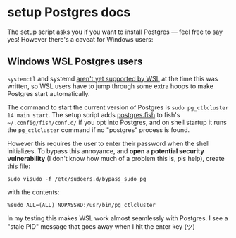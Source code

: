 # setup Postgres docs

The setup script asks you if you want to install Postgres — feel free to say yes!
However there's a caveat for Windows users:

## Windows WSL Postgres users

`systemctl` and systemd [aren't yet supported by WSL](https://github.com/microsoft/WSL/issues/994)
at the time this was written,
so WSL users have to jump through some extra hoops to make Postgres start automatically.

The command to start the current version of Postgres is `sudo pg_ctlcluster 14 main start`.
The setup script adds [postgres.fish](/fish/postgres.fish)
to fish's `~/.config/fish/conf.d/` if you opt into Postgres,
and on shell startup it runs the `pg_ctlcluster` command if no "postgres" process is found.

However this requires the user to enter their password when the shell initializes.
To bypass this annoyance, and **open a potential security vulnerability**
(I don't know how much of a problem this is, pls help), create this file:

```
sudo visudo -f /etc/sudoers.d/bypass_sudo_pg
```

with the contents:

```
%sudo ALL=(ALL) NOPASSWD:/usr/bin/pg_ctlcluster
```

In my testing this makes WSL work almost seamlessly with Postgres.
I see a "stale PID" message that goes away when I hit the enter key (ツ)
